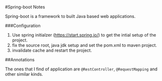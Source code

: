 #Spring-boot Notes

Spring-boot is a framework to built Java based web applications.

###Configuration

1. Use spring initialzer (https://start.spring.io/) to get the intial setup of the project.
2. fix the source root, java jdk setup and set the pom.xml to maven project.
3. invalidate cache and restart the project.

##Annotations

The ones that I find of application are `@RestController`, `@RequestMapping`
and other similar kinds.
